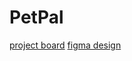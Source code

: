 # PetPal
[project board](https://github.com/users/JuneOh710/projects/2)
[figma design](https://www.figma.com/file/5DCjN0LfSGiiFeMAKG90t2/BW-Designs?type=design&node-id=0-1&mode=design&t=6Mps24Pnmp8kIbOi-0)

